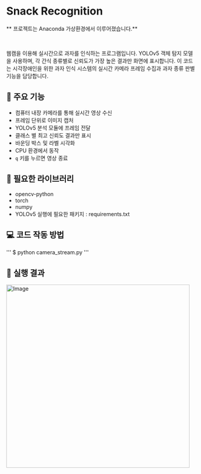 # Snack Recognition

** 프로젝트는 Anaconda 가상환경에서 이루어졌습니다.**

<br/>

웹캠을 이용해 실시간으로 과자를 인식하는 프로그램입니다.
YOLOv5 객체 탐지 모델을 사용하며, 각 간식 종류별로 신뢰도가 가장 높은 결과만 화면에 표시합니다.
이 코드는 시각장애인을 위한 과자 인식 시스템의 실시간 카메라 프레임 수집과 과자 종류 판별 기능을 담당합니다.

## 📸 주요 기능
- 컴퓨터 내장 카메라를 통해 실시간 영상 수신
- 프레임 단위로 이미지 캡처
- YOLOv5 분석 모듈에 프레임 전달
- 클래스 별 최고 신뢰도 결과만 표시
- 바운딩 박스 및 라벨 시각화
- CPU 환경에서 동작
- `q` 키를 누르면 영상 종료

## 📂 필요한 라이브러리
* opencv-python
* torch
* numpy
* YOLOv5 실행에 필요한 패키지 : requirements.txt

## 💻 코드 작동 방법
'''
$ python camera_stream.py
'''

## 🍪 실행 결과
<img width="484" alt="Image" src="https://github.com/user-attachments/assets/e30e6663-461c-4eb8-b59c-ca5081036d2c" />
